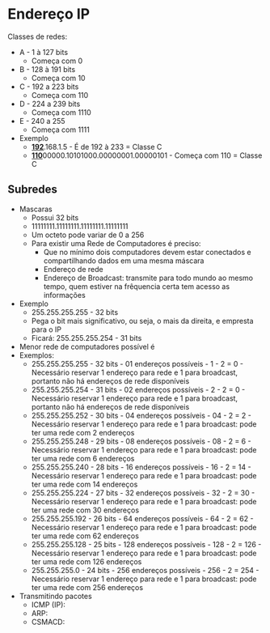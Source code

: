 # Endereço IP
Classes de redes:
* A - 1 à 127 bits
  * Começa com 0
* B - 128 à 191 bits
  * Começa com 10
* C - 192 a 223 bits
  * Começa com 110
* D - 224 a 239 bits
  * Começa com 1110
* E - 240 a 255
  * Começa com 1111
* Exemplo
  * <ins>**192**</ins>.168.1.5 - É de 192 à 233 = Classe C
  * <ins>**110**</ins>00000.10101000.00000001.00000101 - Começa com 110 = Classe C
## Subredes
* Mascaras
  * Possui 32 bits
  * 11111111.11111111.11111111.11111111
  * Um octeto pode variar de 0 a 256
  * Para existir uma Rede de Computadores é preciso:
    * Que no mínimo dois computadores devem estar conectados e compartilhando dados em uma mesma máscara
    * Endereço de rede
    * Endereço de Broadcast: transmite para todo mundo ao mesmo tempo, quem estiver na frêquencia certa tem acesso as informações 
* Exemplo
  * 255.255.255.255 - 32 bits
  * Pega o bit mais significativo, ou seja, o mais da direita, e empresta para o IP
  * Ficará: 255.255.255.254 - 31 bits
* Menor rede de computadores possível é
* Exemplos:
  * 255.255.255.255 - 32 bits - 01 endereços possíveis -  1 - 2 = 0 - Necessário reservar 1 endereço para rede e 1 para broadcast, portanto não há endereços de rede disponíveis
  * 255.255.255.254 - 31 bits - 02 endereços possíveis -  2 - 2 = 0 - Necessário reservar 1 endereço para rede e 1 para broadcast, portanto não há endereços de rede disponíveis
  * 255.255.255.252 - 30 bits - 04 endereços possíveis - 04 - 2 = 2 - Necessário reservar 1 endereço para rede e 1 para broadcast: pode ter uma rede com 2 endereços
  * 255.255.255.248 - 29 bits - 08 endereços possíveis - 08 - 2 = 6 - Necessário reservar 1 endereço para rede e 1 para broadcast: pode ter uma rede com 6 endereços
  * 255.255.255.240 - 28 bits - 16 endereços possíveis - 16 - 2 = 14 - Necessário reservar 1 endereço para rede e 1 para broadcast: pode ter uma rede com 14 endereços
  * 255.255.255.224 - 27 bits - 32 endereços possíveis - 32 - 2 = 30 - Necessário reservar 1 endereço para rede e 1 para broadcast: pode ter uma rede com 30 endereços
  * 255.255.255.192 - 26 bits - 64 endereços possíveis - 64 - 2 = 62 - Necessário reservar 1 endereço para rede e 1 para broadcast: pode ter uma rede com 62 endereços
  * 255.255.255.128 - 25 bits - 128 endereços possíveis - 128 - 2 = 126 - Necessário reservar 1 endereço para rede e 1 para broadcast: pode ter uma rede com 126 endereços
  * 255.255.255.0   - 24 bits - 256 endereços possíveis - 256 - 2 = 254 - Necessário reservar 1 endereço para rede e 1 para broadcast: pode ter uma rede com 256 endereços
* Transmitindo pacotes
  * ICMP (IP): 
  * ARP: 
  * CSMACD:  
